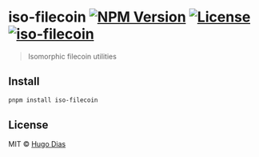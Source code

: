 # iso-filecoin [![NPM Version](https://img.shields.io/npm/v/iso-filecoin.svg)](https://www.npmjs.com/package/iso-filecoin) [![License](https://img.shields.io/npm/l/iso-filecoin.svg)](https://github.com/hugomrdias/iso-repo/blob/main/license) [![iso-filecoin](https://github.com/hugomrdias/iso-repo/actions/workflows/iso-filecoin.yml/badge.svg)](https://github.com/hugomrdias/iso-repo/actions/workflows/iso-filecoin.yml)

> Isomorphic filecoin utilities

## Install

```bash
pnpm install iso-filecoin
```

## License

MIT © [Hugo Dias](http://hugodias.me)

